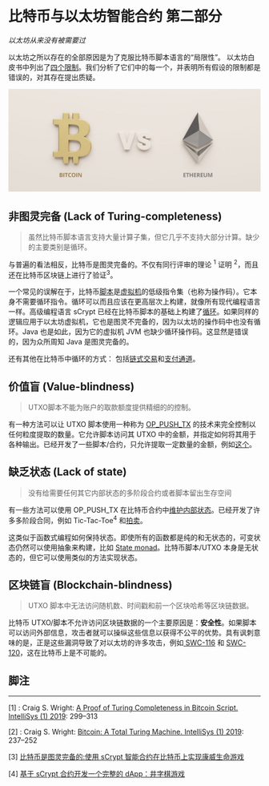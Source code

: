 # 比特币与以太坊智能合约 第二部分

*以太坊从来没有被需要过*

以太坊之所以存在的全部原因是为了克服比特币脚本语言的“局限性”。
以太坊白皮书中列出了[四个限制](https://ethereum.org/en/whitepaper/#scripting)。我们分析了它们中的每一个，并表明所有假设的限制都是错误的，对其存在提出质疑。

![比特币 vs 以太坊](bitcoin-vs-eth.jpg)

## 非图灵完备 (Lack of Turing-completeness)

> 虽然比特币脚本语言支持大量计算子集，但它几乎不支持大部分计算。缺少的主要类别是循环。

与普遍的看法相反，比特币是图灵完备的。不仅有同行评审的理论 <sup>1</sup> 证明 <sup>2</sup>，而且还在比特币区块链上进行了验证<sup>3</sup>。

一个常见的误解在于，比特币[脚本](https://wiki.bitcoinsv.io/index.php/Script)是[虚拟机](https://blog.csdn.net/freedomhero/article/details/106801904)的低级指令集（也称为操作码）。它本身不需要循环指令。循环可以而且应该在更高层次上构建，就像所有现代编程语言一样。高级编程语言 sCrypt 已经在比特币脚本的基础上构建了[循环](https://scryptdoc.readthedocs.io/zh_CN/latest/loop.html)。如果同样的逻辑应用于以太坊虚拟机，它也是图灵不完备的，因为以太坊的操作码中也没有循环。Java 也是如此，因为它的虚拟机 JVM 也缺少循环操作码。这显然是错误的，因为众所周知 Java 是图灵完备的。

还有其他在比特币中循环的方式： 包括[链式交易](https://blog.csdn.net/freedomhero/article/details/107307306)和[支付通道](https://wiki.bitcoinsv.io/index.php/Payment_Channels)。


## 价值盲 (Value-blindness)

> UTXO脚本不能为账户的取款额度提供精细的的控制。

有一种方法可以让 UTXO 脚本使用一种称为 [OP_PUSH_TX](https://blog.csdn.net/freedomhero/article/details/107306604?spm=1001.2014.3001.5501) 的技术来完全控制以任何粒度提取的数量。它允许脚本访问其 UTXO 中的金额，并指定如何将其用于各种输出。已经开发了一些脚本/合约，只允许提取一定数量的金额，例如[这个](https://xiaohuiliu.medium.com/patreon-on-bitcoin-4c3626d4ce5)。


## 缺乏状态 (Lack of state)

> 没有给需要任何其它内部状态的多阶段合约或者脚本留出生存空间

有一些方法可以使用 OP_PUSH_TX 在比特币合约中[维护内部状态](https://blog.csdn.net/freedomhero/article/details/107307306)。已经开发了许多多阶段合同，例如 Tic-Tac-Toe<sup>4</sup> 和[拍卖](https://blog.csdn.net/freedomhero/article/details/114638176?spm=1001.2014.3001.5501)。

这类似于函数式编程如何保持状态。即使所有的函数都是纯的和无状态的，可变状态仍然可以使用抽象来构建，比如 [State monad](https://en.wikibooks.org/wiki/Haskell/Understanding_monads/State)。比特币脚本/UTXO 本身是无状态的，但它可以使用类似的方法实现状态。

## 区块链盲 (Blockchain-blindness)

> UTXO 脚本中无法访问随机数、时间戳和前一个区块哈希等区块链数据。

比特币 UTXO/脚本不允许访问区块链数据的一个主要原因是：**安全性**。如果脚本可以访问外部信息，攻击者就可以操纵这些信息以获得不公平的优势。具有讽刺意味的是，正是这些漏洞导致了对以太坊的许多攻击，例如[ SWC-116](https://swcregistry.io/docs/SWC-116) 和 [SWC-120](https://swcregistry.io/docs/SWC-120)，这在比特币上是不可能的。




##  脚注
--------------------------------------------------

[1] :  Craig S. Wright: [A Proof of Turing Completeness in Bitcoin Script. IntelliSys (1) 2019](https://www.dropbox.com/s/3u92p84l9eswkq7/proof_tc_bitcoin_script.pdf?dl=0): 299–313

[2] :  Craig S. Wright: [Bitcoin: A Total Turing Machine. IntelliSys (1) 2019](https://www.dropbox.com/s/ld8tu3l3sym1lnf/bitcoin_total_turing_machine.pdf?dl=0): 237–252

[3] [比特币是图灵完备的:使用 sCrypt 智能合约在比特币上实现康威生命游戏](https://blog.csdn.net/freedomhero/article/details/111152834) 

[4] [ 基于 sCrypt 合约开发一个完整的 dApp：井字棋游戏](https://blog.csdn.net/freedomhero/article/details/115419901) 